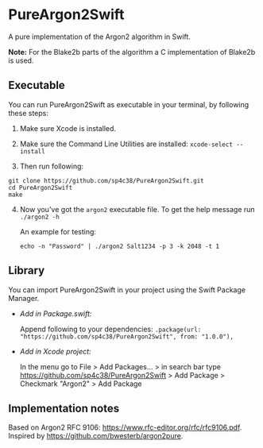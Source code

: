 # PureArgon2Swift

A pure implementation of the Argon2 algorithm in Swift.

**Note:** For the Blake2b parts of the algorithm a C implementation of Blake2b is used.

## **Executable**
You can run PureArgon2Swift as executable in your terminal, by following these steps:

1. Make sure Xcode is installed. 

2. Make sure the Command Line Utilities are installed: `xcode-select --install`

3. Then run following:
```
git clone https://github.com/sp4c38/PureArgon2Swift.git
cd PureArgon2Swift
make
```

4. Now you've got the `argon2` executable file. To get the help message run `./argon2 -h`

	An example for testing:

	`echo -n "Password" | ./argon2 Salt1234 -p 3 -k 2048 -t 1`

## **Library**
You can import PureArgon2Swift in your project using the Swift Package Manager.
- _Add in Package.swift:_

	Append following to your dependencies: `.package(url: "https://github.com/sp4c38/PureArgon2Swift", from: "1.0.0"),`

- _Add in Xcode project:_

	In the menu go to File > Add Packages... > in search bar type https://github.com/sp4c38/PureArgon2Swift > Add Package > Checkmark "Argon2" > Add Package

## Implementation notes

Based on Argon2 RFC 9106: https://www.rfc-editor.org/rfc/rfc9106.pdf. Inspired by https://github.com/bwesterb/argon2pure.
